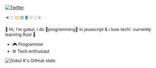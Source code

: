 
[![Twitter](https://img.shields.io/badge/Follow-@Gokul_ov-1DA1F2?style=for-the-badge&logo=twitter&logoColor=white)](https://twitter.com/Gokul_ov)

<img src="https://github.com/gokul810/gokul810/blob/main/coder.gif" alt="Matrix" width="120" height="24">

👋 Hi, I'm gokul, i do 🌟programming🌟 in javascript & i love tech!. currently learning Rust 🦀

- 🎮 Programmer
- ⚙️ Tech enthusiast 

![Gokul K's GitHub stats](https://github-readme-stats.vercel.app/api?username=gokul810&show_icons=true&theme=tokyonight)

